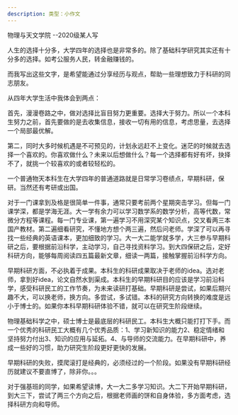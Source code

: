 ```yaml
---
description: 类型：小作文
---
```


物理与天文学院 --2020级某人写

人生的选择十分多，大学四年的选择也是非常多的。除了基础科学研究其实还有十分多的选择。如考公服务人民，转金融赚钱的。

而我写出这些文字，是希望能通过分享经历与观点，帮助一些理想致力于科研的同志朋友。

从四年大学生活中我体会到两点：

首先，漫漫卷路之中，做对选择比盲目努力更重要。选择大于努力。所以一个本科生努力之前，首先要做的是去收集信息，接收一切有用的信息，考虑思量，去选择一个局部最优解。

第二，同时大多时候机遇是不可预见的，计划永远赶不上变化。迷茫的时候就去选择一个喜欢的。你喜欢做什么？未来以后想做什么？每一个选择都有好有坏，抉择不了，就挑一个较喜欢的或者较轻松的。

一个普通物天本科生在大学四年的普通道路就是日常学习卷绩点，早期科研，保研。当然还有考研或出国。

对于一门课拿到及格是很简单一件事，通常只要考前两个星期突击学习。但每一门课学深，都是学海无涯。大一学有余力可以学习数学系的数学分析，高等代数，常微分方程等课程。每一门专业课，第一遍学习不用深究某个知识点，交叉看两三本国产教材。第二遍细看研究，不懂地方想个两三遍，然后问老师。学深了可以再寻找一些经典的英语课本，更加细致的学习。大一大二能学就多学，大三参与早期科研之后，要根据前沿科学，主动学习，自己寻找资料学习。到大四保研之后，定好科研方向，能够每周阅读四五篇最新文章，细读一两篇，接触掌握前沿科学方向。

早期科研方面，不必执着于成果。本科生的科研成果取决于老师的idea。选对老师，拿到好idea，论文自然水到渠成。本科生的早期科研目的应该是学习前沿科学，感受科研民工的工作节奏，为未来读研打基础。早期科研是尝试，如果后期兴趣不大，可以换老师，换方向。多尝试，多试错。本科的研究方向转换的难度是远小于博士的。如果你本科早期科研体验不错，就可以在研究生阶段继续。

物理基础科学之中，硕士博士是最底层的科研民工。本科生大概只能打打下手。而一个优秀的科研民工大概有几个优秀品质：1、学习新知识的能力2、稳定情绪和坚持努力付出3、知识的应用与延拓。4、与导师的交流能力。在早期科研中，养成一些好的习惯，助力研究生阶段更好更快的发展。

早期科研的失败，摸爬滚打是经典的，必须经过的一个阶段。如果没有早期科研经历就建议不要直博了，除非你。。。

对于强基班的同学，如果希望读博，大一大二多学习知识。大二下开始早期科研，到大三下，尝试了两三个方向之后，根据老师画的饼和自身体验，多方面考虑，选择科研方向和导师。
